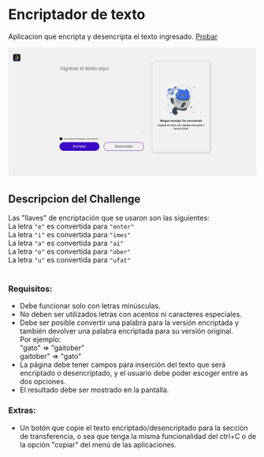 # Encriptador de texto

Aplicacion que encripta y desencripta el texto ingresado. [Probar](http://158.101.30.210/Encrypt-Challenge-ONE/)
<br>

<p align="center">
   <img  heigth="500" src="/img/img-encriptador.PNG" alt="imagen del encriptador de texto"/>
</p>

## Descripcion del Challenge

Las "llaves" de encriptación que se usaron son las siguientes: <br>
La letra `"e"` es convertida para `"enter"` <br>
La letra `"i"` es convertida para `"imes"` <br>
La letra `"a"` es convertida para `"ai"` <br>
La letra `"o"` es convertida para `"ober"` <br>
La letra `"u"` es convertida para `"ufat"` <br>
<br>

### Requisitos: 
- Debe funcionar solo con letras minúsculas. <br>
- No deben ser utilizados letras con acentos ni caracteres especiales. <br>
- Debe ser posible convertir una palabra para la versión encriptada y también devolver una palabra encriptada para su versión original. <br>
Por ejemplo:<br> "gato" => "gaitober" <br> gaitober" => "gato" <br>
- La página debe tener campos para inserción del texto que será encriptado o desencriptado, y el usuario debe poder escoger entre as dos opciones. <br>
- El resultado debe ser mostrado en la pantalla. <br>

### Extras: 
- Un botón que copie el texto encriptado/desencriptado para la sección de transferencia, o sea que tenga la misma funcionalidad del ctrl+C o de la opción "copiar" del menú de las aplicaciones. <br>